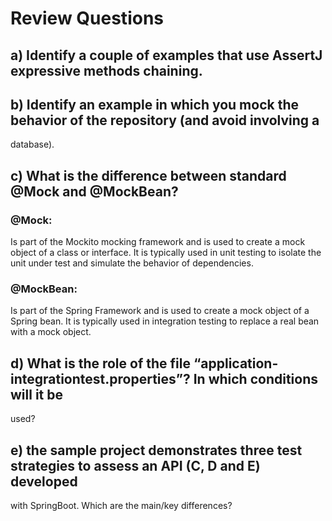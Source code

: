 
# Review Questions

## a) Identify a couple of examples that use AssertJ expressive methods chaining.
## b) Identify an example in which you mock the behavior of the repository (and avoid involving a 
database). 
## c) What is the difference between standard @Mock and @MockBean?
### @Mock:
Is part of the Mockito mocking framework and is used to create a mock object of a class or interface. It is typically used in unit testing to isolate the unit under test and simulate the behavior of dependencies.

### @MockBean:
Is part of the Spring Framework and is used to create a mock object of a Spring bean. It is typically used in integration testing to replace a real bean with a mock object.


## d) What is the role of the file “application-integrationtest.properties”? In which conditions will it be 
used?
## e) the sample project demonstrates three test strategies to assess an API (C, D and E) developed 
with SpringBoot. Which are the main/key differences?
